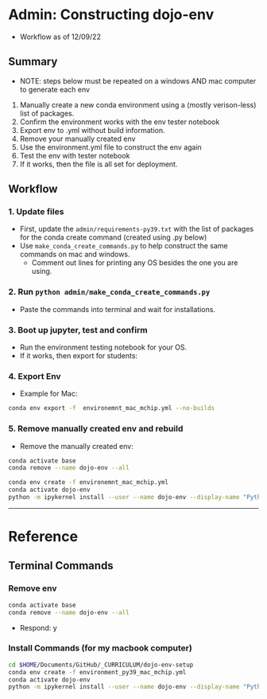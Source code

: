 # Admin: Constructing dojo-env
- Workflow as of 12/09/22

## Summary
- NOTE: steps below must be repeated on a windows AND mac computer to generate each env

1. Manually create a new conda environment using a (mostly verison-less) list of packages. 
2. Confirm the environment works with the env tester notebook
3. Export env to .yml without build information.
4. Remove your manually created env
5. Use the environment.yml file to construct the env again
6. Test the env with tester notebook
7. If it works, then the file is all set for deployment.



## Workflow 

### 1. Update files
- First, update the `admin/requirements-py39.txt` with the list of packages for the conda create command (created using .py below)
- Use `make_conda_create_commands.py` to help construct the same commands on mac and windows.
	- Comment out lines for printing any OS besides the one you are using.

### 2. Run `python admin/make_conda_create_commands.py`
- Paste the commands into terminal and wait for installations.

### 3. Boot up jupyter, test and confirm
- Run the environment testing notebook for your OS.
- If it works, then export for students:


### 4. Export Env

- Example for Mac:
```bash
conda env export -f  environemnt_mac_mchip.yml --no-builds  
```

### 5. Remove manually created env and rebuild
- Remove the manually created env:
```bash
conda activate base
conda remove --name dojo-env --all  

conda env create -f environemnt_mac_mchip.yml
conda activate dojo-env
python -m ipykernel install --user --name dojo-env --display-name "Python (dojo-env)"
```
___

# Reference

## Terminal Commands

### Remove env
```bash
conda activate base
conda remove --name dojo-env --all  
```
- Respond: y



### Install Commands (for my macbook computer)
```bash
cd $HOME/Documents/GitHub/_CURRICULUM/dojo-env-setup
conda env create -f environment_py39_mac_mchip.yml
conda activate dojo-env
python -m ipykernel install --user --name dojo-env --display-name "Python (dojo-env)"
```